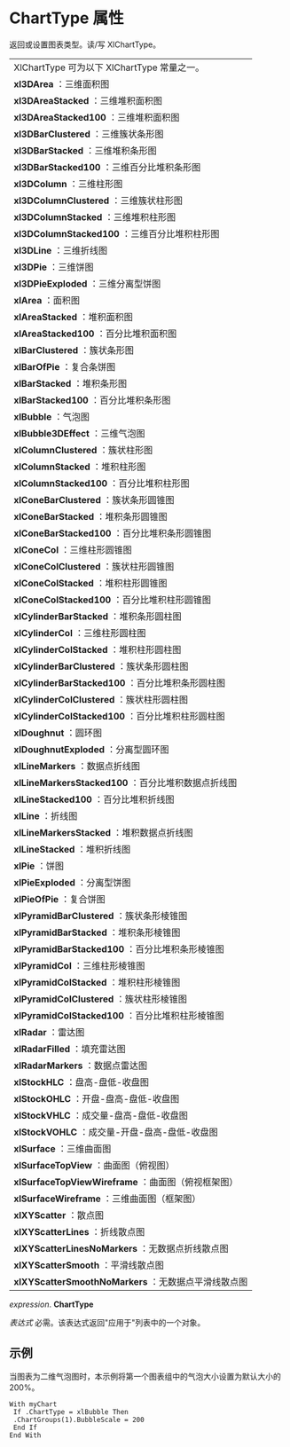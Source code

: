 
# ChartType 属性

返回或设置图表类型。读/写 XlChartType。


||
|:-----|
|XlChartType 可为以下 XlChartType 常量之一。|
|**xl3DArea** ：三维面积图|
|**xl3DAreaStacked** ：三维堆积面积图|
|**xl3DAreaStacked100** ：三维堆积面积图|
|**xl3DBarClustered** ：三维簇状条形图|
|**xl3DBarStacked** ：三维堆积条形图|
|**xl3DBarStacked100** ：三维百分比堆积条形图|
|**xl3DColumn** ：三维柱形图|
|**xl3DColumnClustered** ：三维簇状柱形图|
|**xl3DColumnStacked** ：三维堆积柱形图|
|**xl3DColumnStacked100** ：三维百分比堆积柱形图|
|**xl3DLine** ：三维折线图|
|**xl3DPie** ：三维饼图|
|**xl3DPieExploded** ：三维分离型饼图|
|**xlArea** ：面积图|
|**xlAreaStacked** ：堆积面积图|
|**xlAreaStacked100** ：百分比堆积面积图|
|**xlBarClustered** ：簇状条形图|
|**xlBarOfPie** ：复合条饼图|
|**xlBarStacked** ：堆积条形图|
|**xlBarStacked100** ：百分比堆积条形图|
|**xlBubble** ：气泡图|
|**xlBubble3DEffect** ：三维气泡图|
|**xlColumnClustered** ：簇状柱形图|
|**xlColumnStacked** ：堆积柱形图|
|**xlColumnStacked100** ：百分比堆积柱形图|
|**xlConeBarClustered** ：簇状条形圆锥图|
|**xlConeBarStacked** ：堆积条形圆锥图|
|**xlConeBarStacked100** ：百分比堆积条形圆锥图|
|**xlConeCol** ：三维柱形圆锥图|
|**xlConeColClustered** ：簇状柱形圆锥图|
|**xlConeColStacked** ：堆积柱形圆锥图|
|**xlConeColStacked100** ：百分比堆积柱形圆锥图|
|**xlCylinderBarStacked** ：堆积条形圆柱图|
|**xlCylinderCol** ：三维柱形圆柱图|
|**xlCylinderColStacked** ：堆积柱形圆柱图|
|**xlCylinderBarClustered** ：簇状条形圆柱图|
|**xlCylinderBarStacked100** ：百分比堆积条形圆柱图|
|**xlCylinderColClustered** ：簇状柱形圆柱图|
|**xlCylinderColStacked100** ：百分比堆积柱形圆柱图|
|**xlDoughnut** ：圆环图|
|**xlDoughnutExploded** ：分离型圆环图|
|**xlLineMarkers** ：数据点折线图|
|**xlLineMarkersStacked100** ：百分比堆积数据点折线图|
|**xlLineStacked100** ：百分比堆积折线图|
|**xlLine** ：折线图|
|**xlLineMarkersStacked** ：堆积数据点折线图|
|**xlLineStacked** ：堆积折线图|
|**xlPie** ：饼图|
|**xlPieExploded** ：分离型饼图|
|**xlPieOfPie** ：复合饼图|
|**xlPyramidBarClustered** ：簇状条形棱锥图|
|**xlPyramidBarStacked** ：堆积条形棱锥图|
|**xlPyramidBarStacked100** ：百分比堆积条形棱锥图|
|**xlPyramidCol** ：三维柱形棱锥图|
|**xlPyramidColStacked** ：堆积柱形棱锥图|
|**xlPyramidColClustered** ：簇状柱形棱锥图|
|**xlPyramidColStacked100** ：百分比堆积柱形棱锥图|
|**xlRadar** ：雷达图|
|**xlRadarFilled** ：填充雷达图|
|**xlRadarMarkers** ：数据点雷达图|
|**xlStockHLC** ：盘高-盘低-收盘图|
|**xlStockOHLC** ：开盘-盘高-盘低-收盘图|
|**xlStockVHLC** ：成交量-盘高-盘低-收盘图|
|**xlStockVOHLC** ：成交量-开盘-盘高-盘低-收盘图|
|**xlSurface** ：三维曲面图|
|**xlSurfaceTopView** ：曲面图（俯视图）|
|**xlSurfaceTopViewWireframe** ：曲面图（俯视框架图）|
|**xlSurfaceWireframe** ：三维曲面图（框架图）|
|**xlXYScatter** ：散点图|
|**xlXYScatterLines** ：折线散点图|
|**xlXYScatterLinesNoMarkers** ：无数据点折线散点图|
|**xlXYScatterSmooth** ：平滑线散点图|
|**xlXYScatterSmoothNoMarkers** ：无数据点平滑线散点图|

 _expression_. **ChartType**

 _表达式_ 必需。该表达式返回"应用于"列表中的一个对象。

## 示例

当图表为二维气泡图时，本示例将第一个图表组中的气泡大小设置为默认大小的 200%。


```
With myChart 
 If .ChartType = xlBubble Then 
 .ChartGroups(1).BubbleScale = 200 
 End If 
End With
```

